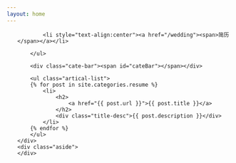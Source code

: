 ```yaml
---
layout: home
---
```


<div class="index-content project">
    <div class="section">
        <ul class="artical-cate">
            
            <li style="text-align:center"><a href="/wedding"><span>简历</span></a></li>
            
        </ul>

        <div class="cate-bar"><span id="cateBar"></span></div>

        <ul class="artical-list">
        {% for post in site.categories.resume %}
            <li>
                <h2>
                    <a href="{{ post.url }}">{{ post.title }}</a>
                </h2>
                <div class="title-desc">{{ post.description }}</div>
            </li>
        {% endfor %}
        </ul>
    </div>
    <div class="aside">
    </div>
</div>
